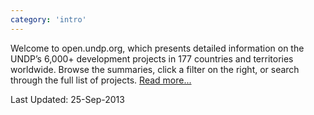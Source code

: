 ```yaml
---
category: 'intro'
---
```

<p class='intro'>Welcome to open.undp.org, which presents detailed information on the UNDP’s 6,000+ development projects in 177 countries and territories worldwide. Browse the summaries, click a filter on the right, or search through the full list of projects. <a href = '#about/open'>Read more...</a></p>

<p>Last Updated: 25-Sep-2013</p>
